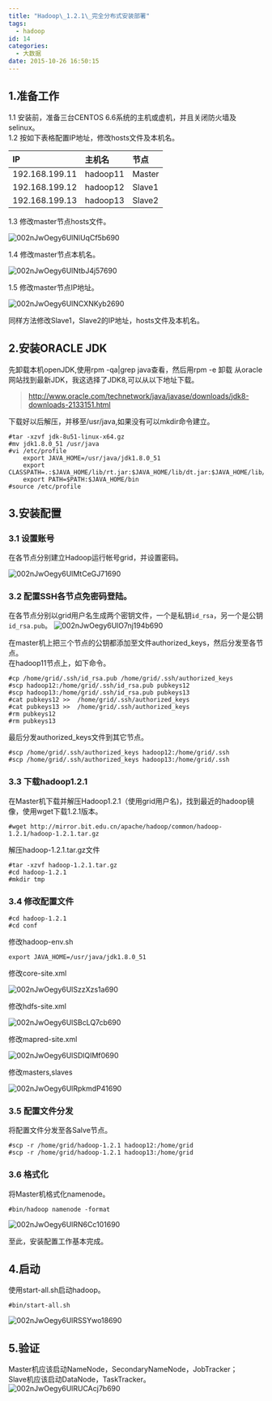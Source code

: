 ```yaml
---
title: "Hadoop\_1.2.1\_完全分布式安装部署"
tags:
  - hadoop
id: 14
categories:
  - 大数据
date: 2015-10-26 16:50:15
---
```

## 1.准备工作
1.1 安装前，准备三台CENTOS 6.6系统的主机或虚机，并且关闭防火墙及selinux。<br/>
1.2 按如下表格配置IP地址，修改hosts文件及本机名。

|IP				  |主机名   |节点  |
|:-------------|:-------|:-----|
|192.168.199.11|hadoop11|Master|
|192.168.199.12|hadoop12|Slave1|
|192.168.199.13|hadoop13|Slave2|

1.3 修改master节点hosts文件。

![002nJwOegy6UlNlUqCf5b690](/uploads/2015/10/002nJwOegy6UlNlUqCf5b690.jpg)

1.4 修改master节点本机名。

![002nJwOegy6UlNtbJ4j57690](/uploads/2015/10/002nJwOegy6UlNtbJ4j57690.png)

1.5 修改master节点IP地址。

![002nJwOegy6UlNCXNKyb2690](/uploads/2015/10/002nJwOegy6UlNCXNKyb2690.png)

同样方法修改Slave1，Slave2的IP地址，hosts文件及本机名。

## 2.安装ORACLE JDK

先卸载本机openJDK,使用rpm -qa|grep java查看，然后用rpm -e 卸载
从oracle网站找到最新JDK，我这选择了JDK8,可以从以下地址下载。

>http://www.oracle.com/technetwork/java/javase/downloads/jdk8-downloads-2133151.html

下载好以后解压，并移至/usr/java,如果没有可以mkdir命令建立。

```
#tar -xzvf jdk-8u51-linux-x64.gz
#mv jdk1.8.0_51 /usr/java
#vi /etc/profile
	export JAVA_HOME=/usr/java/jdk1.8.0_51
	export CLASSPATH=.:$JAVA_HOME/lib/rt.jar:$JAVA_HOME/lib/dt.jar:$JAVA_HOME/lib/tools.jar
	export PATH=$PATH:$JAVA_HOME/bin
#source /etc/profile
```
## 3.安装配置
### 3.1 设置账号
在各节点分别建立Hadoop运行帐号grid，并设置密码。

![002nJwOegy6UlMtCeGJ71690](/uploads/2015/10/002nJwOegy6UlMtCeGJ71690.png)

### 3.2 配置SSH各节点免密码登陆。

在各节点分别以grid用户名生成两个密钥文件，一个是私钥`id_rsa`，另一个是公钥`id_rsa.pub`。
![002nJwOegy6UlO7nj194b690](/uploads/2015/10/002nJwOegy6UlO7nj194b690.png)

在master机上把三个节点的公钥都添加至文件authorized_keys，然后分发至各节点。<br>
在hadoop11节点上，如下命令。

    #cp /home/grid/.ssh/id_rsa.pub /home/grid/.ssh/authorized_keys
    #scp hadoop12:/home/grid/.ssh/id_rsa.pub pubkeys12
    #scp hadoop13:/home/grid/.ssh/id_rsa.pub pubkeys13
    #cat pubkeys12 >>  /home/grid/.ssh/authorized_keys
    #cat pubkeys13 >>  /home/grid/.ssh/authorized_keys
    #rm pubkeys12
    #rm pubkeys13

 最后分发authorized_keys文件到其它节点。
    
    #scp /home/grid/.ssh/authorized_keys hadoop12:/home/grid/.ssh
    #scp /home/grid/.ssh/authorized_keys hadoop13:/home/grid/.ssh
    

### 3.3 下载hadoop1.2.1
在Master机下载并解压Hadoop1.2.1（使用grid用户名)，找到最近的hadoop镜像，使用wget下载1.2.1版本。
    
    #wget http://mirror.bit.edu.cn/apache/hadoop/common/hadoop-1.2.1/hadoop-1.2.1.tar.gz
    
解压hadoop-1.2.1.tar.gz文件
    
    #tar -xzvf hadoop-1.2.1.tar.gz
    #cd hadoop-1.2.1
    #mkdir tmp

### 3.4 修改配置文件

    #cd hadoop-1.2.1
    #cd conf

修改hadoop-env.sh
    
    export JAVA_HOME=/usr/java/jdk1.8.0_51
    
修改core-site.xml

![002nJwOegy6UlSzzXzs1a690](/uploads/2015/10/002nJwOegy6UlSzzXzs1a690.png)
    
修改hdfs-site.xml

![002nJwOegy6UlSBcLQ7cb690](/uploads/2015/10/002nJwOegy6UlSBcLQ7cb690.png)

修改mapred-site.xml

![002nJwOegy6UlSDlQIMf0690](/uploads/2015/10/002nJwOegy6UlSDlQIMf0690.png)

修改masters,slaves

![002nJwOegy6UlRpkmdP41690](/uploads/2015/10/002nJwOegy6UlRpkmdP41690.png)

### 3.5 配置文件分发
将配置文件分发至各Salve节点。

    #scp -r /home/grid/hadoop-1.2.1 hadoop12:/home/grid
    #scp -r /home/grid/hadoop-1.2.1 hadoop13:/home/grid
    

### 3.6 格式化
将Master机格式化namenode。

    #bin/hadoop namenode -format
    
![002nJwOegy6UlRN6Cc101690](/uploads/2015/10/002nJwOegy6UlRN6Cc101690.png)

至此，安装配置工作基本完成。

## 4.启动
使用start-all.sh启动hadoop。

    #bin/start-all.sh

![002nJwOegy6UlRSSYwo18690](/uploads/2015/10/002nJwOegy6UlRSSYwo18690.png)

## 5.验证

Master机应该启动NameNode，SecondaryNameNode，JobTracker；<br>
Slave机应该启动DataNode，TaskTracker。
![002nJwOegy6UlRUCAcj7b690](/uploads/2015/10/002nJwOegy6UlRUCAcj7b690.png)